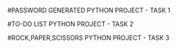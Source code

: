#PASSWORD GENERATED PYTHON PROJECT - TASK 1

#TO-DO LIST PYTHON PROJECT - TASK 2

#ROCK,PAPER,SCISSORS PYTHON PROJECT - TASK 3
